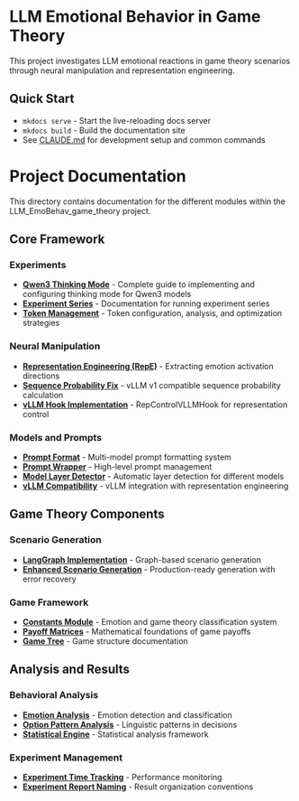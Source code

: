 # LLM Emotional Behavior in Game Theory

This project investigates LLM emotional reactions in game theory scenarios through neural manipulation and representation engineering.

## Quick Start

* `mkdocs serve` - Start the live-reloading docs server
* `mkdocs build` - Build the documentation site
* See [CLAUDE.md](../CLAUDE.md) for development setup and common commands

# Project Documentation

This directory contains documentation for the different modules within the LLM_EmoBehav_game_theory project.

## Core Framework

### Experiments
*   **[Qwen3 Thinking Mode](./experiments/qwen3_thinking_mode.md)** - Complete guide to implementing and configuring thinking mode for Qwen3 models
*   **[Experiment Series](./reference/experiment_series_README.md)** - Documentation for running experiment series
*   **[Token Management](./reference/token_management.md)** - Token configuration, analysis, and optimization strategies

### Neural Manipulation
*   **[Representation Engineering (RepE)](./code_readme/neuro_manipulation/repe/README.md)** - Extracting emotion activation directions
*   **[Sequence Probability Fix](./code_readme/neuro_manipulation/repe/README_sequence_prob_fix.md)** - vLLM v1 compatible sequence probability calculation
*   **[vLLM Hook Implementation](./reference/vllm_hook_implementation.md)** - RepControlVLLMHook for representation control

### Models and Prompts
*   **[Prompt Format](./reference/prompt_format.md)** - Multi-model prompt formatting system
*   **[Prompt Wrapper](./reference/prompt_wrapper.md)** - High-level prompt management
*   **[Model Layer Detector](./reference/model_layer_detector.md)** - Automatic layer detection for different models
*   **[vLLM Compatibility](./reference/vllm_compatibility.md)** - vLLM integration with representation engineering

## Game Theory Components

### Scenario Generation
*   **[LangGraph Implementation](./code_readme/data_creation/scenario_creation/langgraph_creation/README.md)** - Graph-based scenario generation
*   **[Enhanced Scenario Generation](./code_readme/scenario_generation_restart.md)** - Production-ready generation with error recovery

### Game Framework
*   **[Constants Module](../README_constants.md)** - Emotion and game theory classification system
*   **[Payoff Matrices](./reference/payoff_matrices.md)** - Mathematical foundations of game payoffs
*   **[Game Tree](./reference/game_tree.md)** - Game structure documentation

## Analysis and Results

### Behavioral Analysis
*   **[Emotion Analysis](./reference/emotion_analysis.md)** - Emotion detection and classification
*   **[Option Pattern Analysis](./code_readme/result_analysis/option_pattern_analysis_link.md)** - Linguistic patterns in decisions
*   **[Statistical Engine](./reference/statistical_engine.md)** - Statistical analysis framework

### Experiment Management
*   **[Experiment Time Tracking](./reference/ExperimentTimeTracking.md)** - Performance monitoring
*   **[Experiment Report Naming](./reference/experiment_report_naming.md)** - Result organization conventions

